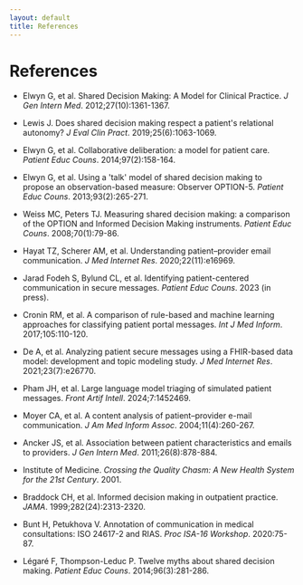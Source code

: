 ```yaml
---
layout: default
title: References
---
```


# References 

- Elwyn G, et al. Shared Decision Making: A Model for Clinical Practice. *J Gen Intern Med*. 2012;27(10):1361-1367.

- Lewis J. Does shared decision making respect a patient's relational autonomy? *J Eval Clin Pract*. 2019;25(6):1063-1069. 

- Elwyn G, et al. Collaborative deliberation: a model for patient care. *Patient Educ Couns*. 2014;97(2):158-164.

- Elwyn G, et al. Using a 'talk' model of shared decision making to propose an observation-based measure: Observer OPTION-5. *Patient Educ Couns*. 2013;93(2):265-271.

- Weiss MC, Peters TJ. Measuring shared decision making: a comparison of the OPTION and Informed Decision Making instruments. *Patient Educ Couns*. 2008;70(1):79-86.

- Hayat TZ, Scherer AM, et al. Understanding patient–provider email communication. *J Med Internet Res*. 2020;22(11):e16969.

- Jarad Fodeh S, Bylund CL, et al. Identifying patient-centered communication in secure messages. *Patient Educ Couns*. 2023 (in press). 

- Cronin RM, et al. A comparison of rule-based and machine learning approaches for classifying patient portal messages. *Int J Med Inform*. 2017;105:110-120. 

- De A, et al. Analyzing patient secure messages using a FHIR-based data model: development and topic modeling study. *J Med Internet Res*. 2021;23(7):e26770.

- Pham JH, et al. Large language model triaging of simulated patient messages. *Front Artif Intell*. 2024;7:1452469.

- Moyer CA, et al. A content analysis of patient–provider e-mail communication. *J Am Med Inform Assoc*. 2004;11(4):260-267.

- Ancker JS, et al. Association between patient characteristics and emails to providers. *J Gen Intern Med*. 2011;26(8):878-884.

- Institute of Medicine. *Crossing the Quality Chasm: A New Health System for the 21st Century*. 2001.

- Braddock CH, et al. Informed decision making in outpatient practice. *JAMA*. 1999;282(24):2313-2320.

- Bunt H, Petukhova V. Annotation of communication in medical consultations: ISO 24617-2 and RIAS. *Proc ISA-16 Workshop*. 2020:75-87.

- Légaré F, Thompson-Leduc P. Twelve myths about shared decision making. *Patient Educ Couns*. 2014;96(3):281-286.
